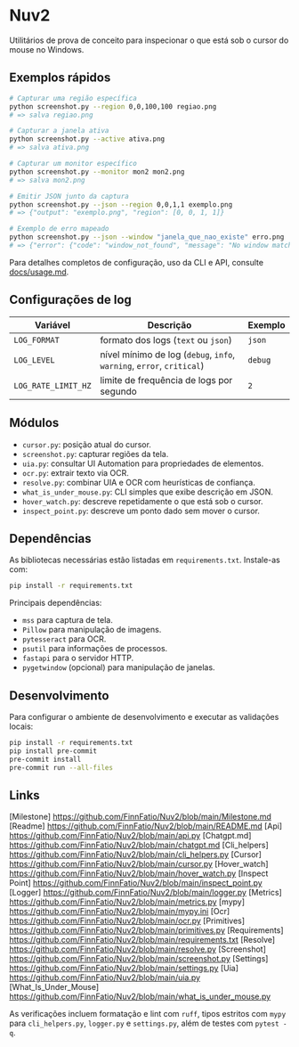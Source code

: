 # Nuv2

Utilitários de prova de conceito para inspecionar o que está sob o cursor do mouse no Windows.

## Exemplos rápidos

```sh
# Capturar uma região específica
python screenshot.py --region 0,0,100,100 regiao.png
# => salva regiao.png

# Capturar a janela ativa
python screenshot.py --active ativa.png
# => salva ativa.png

# Capturar um monitor específico
python screenshot.py --monitor mon2 mon2.png
# => salva mon2.png

# Emitir JSON junto da captura
python screenshot.py --json --region 0,0,1,1 exemplo.png
# => {"output": "exemplo.png", "region": [0, 0, 1, 1]}

# Exemplo de erro mapeado
python screenshot.py --json --window "janela_que_nao_existe" erro.png
# => {"error": {"code": "window_not_found", "message": "No window matches pattern"}}
```

Para detalhes completos de configuração, uso da CLI e API, consulte [docs/usage.md](docs/usage.md).

<a id="log-config"></a>
## Configurações de log

| Variável | Descrição | Exemplo |
|---------|-----------|---------|
| `LOG_FORMAT` | formato dos logs (`text` ou `json`) | `json` |
| `LOG_LEVEL` | nível mínimo de log (`debug`, `info`, `warning`, `error`, `critical`) | `debug` |
| `LOG_RATE_LIMIT_HZ` | limite de frequência de logs por segundo | `2` |

## Módulos

- `cursor.py`: posição atual do cursor.
- `screenshot.py`: capturar regiões da tela.
- `uia.py`: consultar UI Automation para propriedades de elementos.
- `ocr.py`: extrair texto via OCR.
- `resolve.py`: combinar UIA e OCR com heurísticas de confiança.
- `what_is_under_mouse.py`: CLI simples que exibe descrição em JSON.
- `hover_watch.py`: descreve repetidamente o que está sob o cursor.
- `inspect_point.py`: descreve um ponto dado sem mover o cursor.

## Dependências

As bibliotecas necessárias estão listadas em `requirements.txt`. Instale-as com:

```sh
pip install -r requirements.txt
```

Principais dependências:

- `mss` para captura de tela.
- `Pillow` para manipulação de imagens.
- `pytesseract` para OCR.
- `psutil` para informações de processos.
- `fastapi` para o servidor HTTP.
- `pygetwindow` (opcional) para manipulação de janelas.

## Desenvolvimento

Para configurar o ambiente de desenvolvimento e executar as validações locais:

```sh
pip install -r requirements.txt
pip install pre-commit
pre-commit install
pre-commit run --all-files
```

## Links

[Milestone] https://github.com/FinnFatio/Nuv2/blob/main/Milestone.md
[Readme] https://github.com/FinnFatio/Nuv2/blob/main/README.md
[Api] https://github.com/FinnFatio/Nuv2/blob/main/api.py
[Chatgpt.md] https://github.com/FinnFatio/Nuv2/blob/main/chatgpt.md
[Cli_helpers] https://github.com/FinnFatio/Nuv2/blob/main/cli_helpers.py
[Cursor] https://github.com/FinnFatio/Nuv2/blob/main/cursor.py
[Hover_watch] https://github.com/FinnFatio/Nuv2/blob/main/hover_watch.py
[Inspect Point] https://github.com/FinnFatio/Nuv2/blob/main/inspect_point.py
[Logger] https://github.com/FinnFatio/Nuv2/blob/main/logger.py
[Metrics] https://github.com/FinnFatio/Nuv2/blob/main/metrics.py
[mypy] https://github.com/FinnFatio/Nuv2/blob/main/mypy.ini
[Ocr] https://github.com/FinnFatio/Nuv2/blob/main/ocr.py
[Primitives] https://github.com/FinnFatio/Nuv2/blob/main/primitives.py
[Requirements] https://github.com/FinnFatio/Nuv2/blob/main/requirements.txt
[Resolve] https://github.com/FinnFatio/Nuv2/blob/main/resolve.py
[Screenshot] https://github.com/FinnFatio/Nuv2/blob/main/screenshot.py
[Settings] https://github.com/FinnFatio/Nuv2/blob/main/settings.py
[Uia] https://github.com/FinnFatio/Nuv2/blob/main/uia.py
[What_Is_Under_Mouse] https://github.com/FinnFatio/Nuv2/blob/main/what_is_under_mouse.py

As verificações incluem formatação e lint com `ruff`, tipos estritos com `mypy` para
`cli_helpers.py`, `logger.py` e `settings.py`, além de testes com `pytest -q`.

